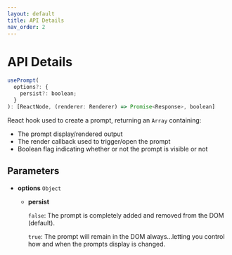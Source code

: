 ```yaml
---
layout: default
title: API Details
nav_order: 2
---
```


# API Details

```javascript
usePrompt(
  options?: {
    persist?: boolean;
  }
): [ReactNode, (renderer: Renderer) => Promise<Response>, boolean]
```

React hook used to create a prompt, returning an `Array` containing:

- The prompt display/rendered output
- The render callback used to trigger/open the prompt
- Boolean flag indicating whether or not the prompt is visible or not

## Parameters

- **options** `Object`

  - **persist**

    `false`: The prompt is completely added and removed from the DOM (default).

    `true`: The prompt will remain in the DOM always...letting you control how and when the prompts display is changed.
